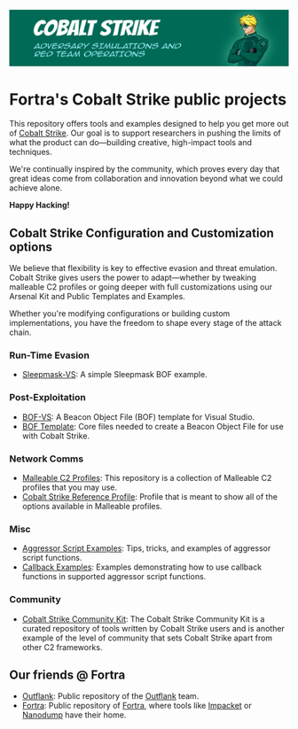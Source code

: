 ![Open Source at Fortra](https://github.com/cobalt-strike/.github/blob/main/images/open-at-cs.png) 

# Fortra's Cobalt Strike public projects

This repository offers tools and examples designed to help you get more out of [Cobalt Strike](https://www.cobaltstrike.com). Our goal is to support researchers in pushing the limits of what the product can do—building creative, high-impact tools and techniques. 

We're continually inspired by the community, which proves every day that great ideas come from collaboration and innovation beyond what we could achieve alone.

**Happy Hacking!**

## Cobalt Strike Configuration and Customization options

We believe that flexibility is key to effective evasion and threat emulation. Cobalt Strike gives users the power to adapt—whether by tweaking malleable C2 profiles or going deeper with full customizations using our Arsenal Kit and Public Templates and Examples. 

Whether you're modifying configurations or building custom implementations, you have the freedom to shape every stage of the attack chain.

### Run-Time Evasion

* [Sleepmask-VS](https://github.com/Cobalt-Strike/sleepmask-vs): A simple Sleepmask BOF example.

### Post-Exploitation

* [BOF-VS](https://github.com/Cobalt-Strike/bof-vs): A Beacon Object File (BOF) template for Visual Studio.
* [BOF Template](https://github.com/Cobalt-Strike/bof_template): Core files needed to create a Beacon Object File for use with Cobalt Strike.

### Network Comms

* [Malleable C2 Profiles](https://github.com/Cobalt-Strike/Malleable-C2-Profiles): This repository is a collection of Malleable C2 profiles that you may use.
* [Cobalt Strike Reference Profile](https://github.com/Cobalt-Strike/Malleable-C2-Profiles/blob/master/normal/reference.profile): Profile that is meant to show all of the options available in Malleable profiles.

### Misc

* [Aggressor Script Examples](https://github.com/Cobalt-Strike/aggressor_script_examples): Tips, tricks, and examples of aggressor script functions.
* [Callback Examples](https://github.com/Cobalt-Strike/callback_examples): Examples demonstrating how to use callback functions in supported aggressor script functions.

### Community

* [Cobalt Strike Community Kit](https://cobalt-strike.github.io/community_kit): The Cobalt Strike Community Kit is a curated repository of tools written by Cobalt Strike users and is another example of the level of community that sets Cobalt Strike apart from other C2 frameworks.

## Our friends @ Fortra

* [Outflank](https://github.com/outflanknl): Public repository of the [Outflank](https://www.outflank.nl/) team.
* [Fortra](https://github.com/fortra): Public repository of [Fortra](https://www.fortra.com), where tools like [Impacket](https://github.com/fortra/impacket) or [Nanodump](https://github.com/fortra/nanodump) have their home.
